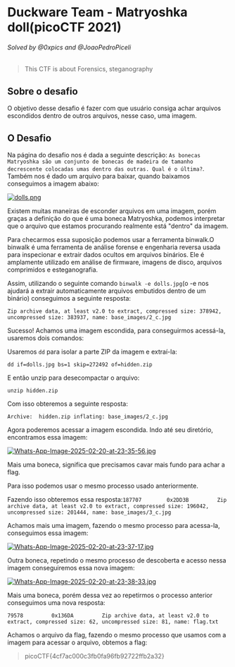 # Duckware Team - Matryoshka doll(picoCTF 2021)

###### Solved by @0xpics and @JoaoPedroPiceli

> This CTF is about Forensics, steganography

## Sobre o desafio

O objetivo desse desafio é fazer com que usuário consiga achar arquivos escondidos dentro de outros arquivos, nesse caso, uma imagem.

## O Desafio

Na página do desafio nos é dada a seguinte descrição: `As bonecas Matryoshka são um conjunto de bonecas de madeira de tamanho decrescente colocadas umas dentro das outras. Qual é o última?`. Também nos é dado um arquivo para baixar, quando baixamos conseguimos a imagem abaixo:


[![dolls.png](https://i.postimg.cc/tTRtXpgh/dolls.png)](https://postimg.cc/NyVrDhmM)

Existem muitas maneiras de esconder arquivos em uma imagem, porém graças a definição do que é uma boneca Matryoshka, podemos interpretar que o arquivo que estamos procurando realmente está "dentro" da imagem.

Para checarmos essa suposição podemos usar a ferramenta binwalk.O binwalk é uma ferramenta de análise forense e engenharia reversa usada para inspecionar e extrair dados ocultos em arquivos binários. Ele é amplamente utilizado em análise de firmware, imagens de disco, arquivos comprimidos e esteganografia.

Assim, utilizando o seguinte comando `binwalk -e dolls.jpg`(o -e nos ajudará a extrair automaticamente arquivos embutidos dentro de um binário) conseguimos a seguinte resposta:

`Zip archive data, at least v2.0 to extract, compressed size: 378942, uncompressed size: 383937, name: base_images/2_c.jpg`

Sucesso! Achamos uma imagem escondida, para conseguirmos acessá-la, usaremos dois comandos:

Usaremos `dd` para isolar a parte ZIP da imagem e extraí-la:

`dd if=dolls.jpg bs=1 skip=272492 of=hidden.zip`

E então unzip para desecompactar o arquivo:

`unzip hidden.zip`

Com isso obteremos a seguinte resposta:

`Archive:  hidden.zip
  inflating: base_images/2_c.jpg  `
  
Agora poderemos acessar a imagem escondida. Indo até seu diretório, encontramos essa imagem:

[![Whats-App-Image-2025-02-20-at-23-35-56.jpg](https://i.postimg.cc/6qtjM2Ng/Whats-App-Image-2025-02-20-at-23-35-56.jpg)](https://postimg.cc/VrZW6NvW)

Mais uma boneca, significa que precisamos cavar mais fundo para achar a flag.

Para isso podemos usar o mesmo processo usado anteriormente.

Fazendo isso obteremos essa resposta:`187707        0x2DD3B         Zip archive data, at least v2.0 to extract, compressed size: 196042, uncompressed size: 201444, name: base_images/3_c.jpg`

Achamos mais uma imagem, fazendo o mesmo processo para acessa-la, conseguimos essa imagem:

[![Whats-App-Image-2025-02-20-at-23-37-17.jpg](https://i.postimg.cc/NFDNSssM/Whats-App-Image-2025-02-20-at-23-37-17.jpg)](https://postimg.cc/N2y7rwrq)

Outra boneca, repetindo o mesmo processo de descoberta e acesso nessa imagem conseguiremos essa nova imagem:

[![Whats-App-Image-2025-02-20-at-23-38-33.jpg](https://i.postimg.cc/fWfgJKcN/Whats-App-Image-2025-02-20-at-23-38-33.jpg)](https://postimg.cc/NLLxnRCJ)

Mais uma boneca, porém dessa vez ao repetirmos o processo anterior conseguimos uma nova resposta:

`79578         0x136DA         Zip archive data, at least v2.0 to extract, compressed size: 62, uncompressed size: 81, name: flag.txt`

Achamos o arquivo da flag, fazendo o mesmo processo que usamos com a imagem para acessar o arquivo, obtemos a flag:

>picoCTF{4cf7ac000c3fb0fa96fb92722ffb2a32}
